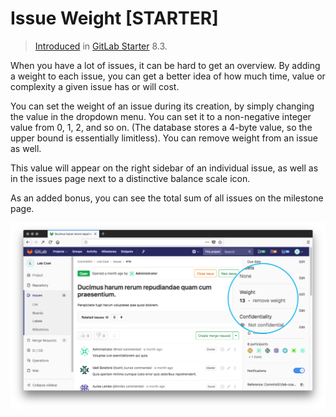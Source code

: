 # Issue Weight **[STARTER]**

> [Introduced](https://gitlab.com/gitlab-org/gitlab-ee/merge_requests/76)
> in [GitLab Starter](https://about.gitlab.com/products/) 8.3.

When you have a lot of issues, it can be hard to get an overview.
By adding a weight to each issue, you can get a better idea of how much time,
value or complexity a given issue has or will cost.

You can set the weight of an issue during its creation, by simply changing the
value in the dropdown menu. You can set it to a non-negative integer
value from 0, 1, 2, and so on. (The database stores a 4-byte value, so the 
upper bound is essentially limitless).
You can remove weight from an issue
as well.

This value will appear on the right sidebar of an individual issue, as well as
in the issues page next to a distinctive balance scale icon.

As an added bonus, you can see the total sum of all issues on the milestone page.

![issue page](issue_weight/issue.png)

